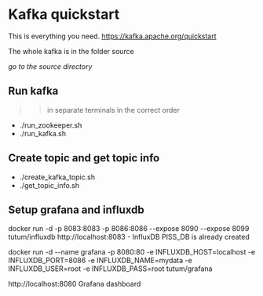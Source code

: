 # Kafka quickstart
This is everything you need.
https://kafka.apache.org/quickstart

The whole kafka is in the folder source 

*go to the source directory*

## Run kafka 
>> in separate terminals in the correct order

* ./run_zookeeper.sh
* ./run_kafka.sh

## Create topic and get topic info
* ./create_kafka_topic.sh
* ./get_topic_info.sh

## Setup grafana and influxdb

docker run -d -p 8083:8083 -p 8086:8086 --expose 8090 --expose 8099 tutum/influxdb 
http://localhost:8083 - InfluxDB PISS_DB is already created

docker run -d --name grafana -p 8080:80 -e INFLUXDB_HOST=localhost -e INFLUXDB_PORT=8086 -e INFLUXDB_NAME=mydata -e INFLUXDB_USER=root -e INFLUXDB_PASS=root tutum/grafana

http://localhost:8080 Grafana dashboard